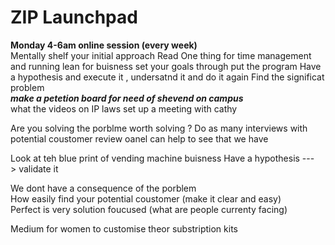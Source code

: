# ZIP Launchpad

**Monday 4-6am online session (every week)**  
Mentally shelf your initial approach 
Read One thing for time management  and running lean for buisness 
set your goals through put the program 
Have a hypothesis and execute it , undersatnd it and do it again 
Find the significat problem   
***make a petetion board for need of shevend on campus***   
what the videos on IP laws 
set up a meeting with cathy

Are you solving the porblme worth solving ? 
Do as many interviews with potential coustomer 
review oanel can help to see that we have   

Look at teh blue print of vending machine buisness 
Have a hypothesis ---> validate it 

We dont have a consequence of the porblem   
How easily find your potential coustomer  (make it clear and easy)  
Perfect is very solution foucused (what are people currenty facing)  

Medium for women to customise theor substription kits 

